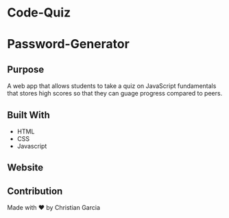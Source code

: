 # Code-Quiz

# Password-Generator

## Purpose
A web app that allows students to take a quiz on JavaScript fundamentals that stores high scores so that they can guage progress compared to peers.

## Built With
* HTML
* CSS
* Javascript

## Website



## Contribution
Made with ❤️ by Christian Garcia